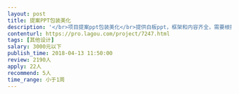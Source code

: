 ```yaml
---                
layout: post       
title: 提案PPT包装美化           
description: '</br>项目提案ppt包装美化</br>提供白板ppt，框架和内容齐全，需要根据ppt逻辑和结构做整体的包装美化，达到提案规格。</br>总页数大约80-100. 可按页收费。</br>'     
contenturl: https://pro.lagou.com/project/7247.html      
tags: [其他设计]            
salary: 3000元以下          
publish_time: 2018-04-13 11:50:00         
review: 2190人                   
apply: 22人                   
recommend: 5人                   
time_range: 小于1周              
---                 
```

